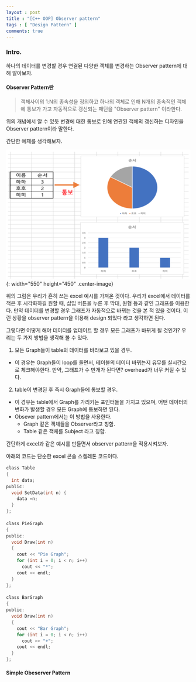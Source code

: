 ```yaml
---
layout : post
title : "[C++ OOP] Observer pattern"
tags : [ "Design Pattern" ]
comments: true
---
```

### Intro.
하나의 데이터를 변경할 경우 연결된 다양한 객체를 변경하는  Observer pattern에 대해 알아보자.

#### Observer Pattern란
> 객체사이의 1:N의 종속성을 정의하고 하나의 객체로 인해 N개의 종속적인 객체에 통보가 가고 자동적으로 갱신되는 패턴을 "Observer pattern" 이라한다.

위의 개념에서 알 수 있듯 변경에 대한 통보로 인해 연관된 객체의 갱신하는 디자인을 Observer pattern이라 말한다.

간단한 예제를 생각해보자.

![observer1](../images/observer1.png){: width="550" height="450" .center-image}

위의 그림은 우리가 흔히 쓰는 excel 예시를 가져온 것이다. 우리가 excel에서 데이터를 적은 후 시각화하길 원할 때, 삽입 버튼을 누른 후 막대, 원형 등과 같인 그래프를 이용한다. 만약 데이터를 변경할 경우 그래프가 자동적으로 바뀌는 것을 본 적 있을 것이다. 이런 상황을 observer pattern을 이용해 design 되었다 라고 생각하면 된다.

그렇다면 어떻게 해야 데이터를 업데이트 할 경우 모든 그래프가 바뀌게 될 것인가? 우리는 두 가지 방법을 생각해 볼 수 있다.

1. 모든 Graph들이 table의 데이터를 바라보고 있을 경우.
  - 이 경우는 Graph들이 loop를 돌면서, 테이블의 데이터 바뀌는지 유무를 실시간으로 체크해야한다. 만약, 그래프가 수 만개가 된다면? overhead가 너무 커질 수 있다.

2. table이 변경된 후 즉시 Graph들에 통보할 경우.
  - 이 경우는 table에서 Graph를 가리키는 포인터들을 가지고 있으며, 어떤 데이터의 변화가 발생할 경우 모든 Graph에 통보하면 된다.
  - Obsever pattern에서는 이 방법을 사용한다.
    - Graph 같은 객체들을 Observer라고 칭함.
    - Table 같은 객체를 Subject 라고 칭함.

간단하게 excel과 같은 예시를 만들면서 observer pattern을 적용시켜보자.

아래의 코드는 단순한 excel 콘솔 스켈레톤 코드이다.

```c
class Table
{
  int data;
public:
  void SetData(int n) {
    data =n;
  }
};

class PieGraph
{
public:
  void Draw(int n)
  {
    cout << "Pie Graph";
    for (int i = 0; i < n; i++)
      cout << "*";
    cout << endl;
  }
};

class BarGraph
{
public:
  void Draw(int n)
  {
    cout << "Bar Graph";
    for (int i = 0; i < n; i++)
      cout << "+";
    cout << endl;
  }
};
```

#### Simple Obeserver Pattern


